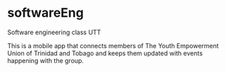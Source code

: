 softwareEng
===========

Software engineering class UTT

This is a mobile app that connects members of The Youth Empowerment Union of Trinidad and Tobago and keeps them updated with events happening with the group.


